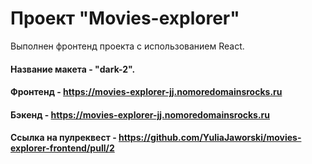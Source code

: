# Проект "Movies-explorer"

Выполнен фронтенд проекта с использованием React.

#### Название макета - "dark-2". 

#### Фронтенд - https://movies-explorer-jj.nomoredomainsrocks.ru

#### Бэкенд - https://movies-explorer-jj.nomoredomainsrocks.ru

#### Ссылка на пулреквест - https://github.com/YuliaJaworski/movies-explorer-frontend/pull/2

